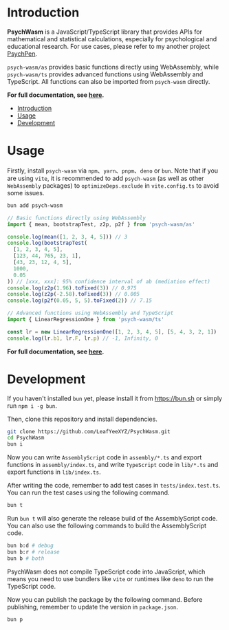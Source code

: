 # Introduction

**PsychWasm** is a JavaScript/TypeScript library that provides APIs for mathematical and statistical calculations, especially for psychological and educational research. For use cases, please refer to my another project [PsychPen](https://github.com/LeafYeeXYZ/PsychPen).

`psych-wasm/as` provides basic functions directly using WebAssembly, while `psych-wasm/ts` provides advanced functions using WebAssembly and TypeScript. All functions can also be imported from `psych-wasm` directly.

**For full documentation, see [here](https://psych-wasm.pages.dev/).**

- [Introduction](#introduction)
- [Usage](#usage)
- [Development](#development)

# Usage

Firstly, install `psych-wasm` via `npm`、`yarn`、`pnpm`、`deno` or `bun`. Note that if you are using `vite`, it is recommended to add `psych-wasm` (as well as other `WebAssembly` packages) to `optimizeDeps.exclude` in `vite.config.ts` to avoid some issues.

```bash
bun add psych-wasm
```

```typescript
// Basic functions directly using WebAssembly
import { mean, bootstrapTest, z2p, p2f } from 'psych-wasm/as'

console.log(mean([1, 2, 3, 4, 5])) // 3
console.log(bootstrapTest(
  [1, 2, 3, 4, 5],
  [123, 44, 765, 23, 1],
  [43, 23, 12, 4, 5],
  1000,
  0.05
)) // [xxx, xxx]: 95% confidence interval of ab (mediation effect)
console.log(z2p(1.96).toFixed(3)) // 0.975
console.log(z2p(-2.58).toFixed(3)) // 0.005
console.log(p2f(0.05, 5, 5).toFixed(2)) // 7.15
```

```typescript
// Advanced functions using WebAssembly and TypeScript
import { LinearRegressionOne } from 'psych-wasm/ts'

const lr = new LinearRegressionOne([1, 2, 3, 4, 5], [5, 4, 3, 2, 1])
console.log(lr.b1, lr.F, lr.p) // -1, Infinity, 0
```

**For full documentation, see [here](https://psych-wasm.pages.dev/).**

# Development

If you haven't installed `bun` yet, please install it from <https://bun.sh> or simply run `npm i -g bun`.

Then, clone this repository and install dependencies.

```bash
git clone https://github.com/LeafYeeXYZ/PsychWasm.git
cd PsychWasm
bun i
```

Now you can write `AssemblyScript` code in `assembly/*.ts` and export functions in `assembly/index.ts`, and write `TypeScript` code in `lib/*.ts` and export functions in `lib/index.ts`. 

After writing the code, remember to add test cases in `tests/index.test.ts`. You can run the test cases using the following command.

```bash
bun t
```

Run `bun t` will also generate the release build of the AssemblyScript code. You can also use the following commands to build the AssemblyScript code.

```bash
bun b:d # debug
bun b:r # release
bun b # both
```

PsychWasm does not compile TypeScript code into JavaScript, which means you need to use bundlers like `vite` or runtimes like `deno` to run the TypeScript code.

Now you can publish the package by the following command. Before publishing, remember to update the version in `package.json`.

```bash
bun p
```

